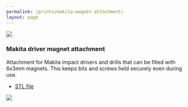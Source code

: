 ```yaml
---
permalink: /prints/makita-magnet-attachment/
layout: page
---
```


<section class="print">
    <img src="{{permalink}}attachment.png">
    <div>
        <h3>Makita driver magnet attachment</h3>
        <p>
            Attachment for Makita impact drivers and drills that can be filled
            with 6x3mm magnets. This keeps bits and screws held securely even
            during use.   
        </p>
        <ul class="links">
            <li><a href="{{permalink}}attachment.stl">STL file</a></li>
        </ul>
    </div>
    <img src="{{permalink}}preview.webp">
</section>